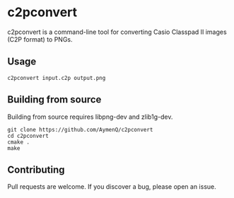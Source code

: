 # c2pconvert
c2pconvert is a command-line tool for converting Casio Classpad II images (C2P format) to PNGs.

## Usage
```
c2pconvert input.c2p output.png
```

## Building from source
Building from source requires libpng-dev and zlib1g-dev.
```
git clone https://github.com/AymenQ/c2pconvert
cd c2pconvert
cmake .
make
```

## Contributing
Pull requests are welcome. If you discover a bug, please open an issue.
